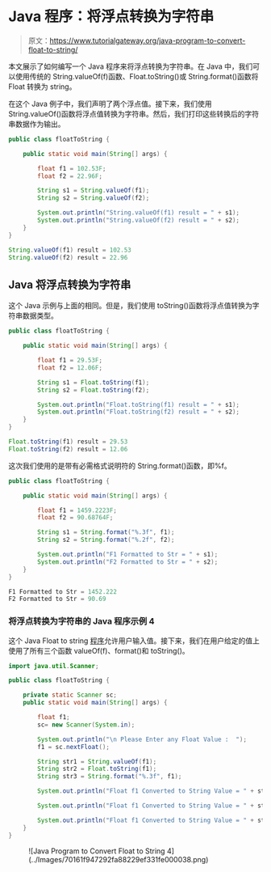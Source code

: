# Java 程序：将浮点转换为字符串

> 原文：<https://www.tutorialgateway.org/java-program-to-convert-float-to-string/>

本文展示了如何编写一个 Java 程序来将浮点转换为字符串。在 Java 中，我们可以使用传统的 String.valueOf(f)函数、Float.toString()或 String.format()函数将 Float 转换为 string。

在这个 Java 例子中，我们声明了两个浮点值。接下来，我们使用 String.valueOf()函数将浮点值转换为字符串。然后，我们打印这些转换后的字符串数据作为输出。

```java
public class floatToString {

	public static void main(String[] args) {

		float f1 = 102.53F;
		float f2 = 22.96F;

		String s1 = String.valueOf(f1);
		String s2 = String.valueOf(f2);

		System.out.println("String.valueOf(f1) result = " + s1);
		System.out.println("String.valueOf(f2) result = " + s2);
	}
}
```

```java
String.valueOf(f1) result = 102.53
String.valueOf(f2) result = 22.96
```

## Java 将浮点转换为字符串

这个 Java 示例与上面的相同。但是，我们使用 toString()函数将浮点值转换为字符串数据类型。

```java
public class floatToString {

	public static void main(String[] args) {

		float f1 = 29.53F;
		float f2 = 12.06F;

		String s1 = Float.toString(f1);
		String s2 = Float.toString(f2);

		System.out.println("Float.toString(f1) result = " + s1);
		System.out.println("Float.toString(f2) result = " + s2);
	}
}
```

```java
Float.toString(f1) result = 29.53
Float.toString(f2) result = 12.06
```

这次我们使用的是带有必需格式说明符的 String.format()函数，即%f。

```java
public class floatToString {

	public static void main(String[] args) {

		float f1 = 1459.2223F;
		float f2 = 90.68764F;

		String s1 = String.format("%.3f", f1);
		String s2 = String.format("%.2f", f2);

		System.out.println("F1 Formatted to Str = " + s1);
		System.out.println("F2 Formatted to Str = " + s2);
	}
}
```

```java
F1 Formatted to Str = 1452.222
F2 Formatted to Str = 90.69
```

### 将浮点转换为字符串的 Java 程序示例 4

这个 Java Float to string [程序](https://www.tutorialgateway.org/learn-java-programs/)允许用户输入值。接下来，我们在用户给定的值上使用了所有三个函数 valueOf(f)、format()和 toString()。

```java
import java.util.Scanner;

public class floatToString {

	private static Scanner sc;
	public static void main(String[] args) {

		float f1;
		sc= new Scanner(System.in);

		System.out.println("\n Please Enter any Float Value :  ");
		f1 = sc.nextFloat();

		String str1 = String.valueOf(f1);
		String str2 = Float.toString(f1);
		String str3 = String.format("%.3f", f1);

		System.out.println("Float f1 Converted to String Value = " + str1);

		System.out.println("Float f1 Converted to String Value = " + str2);

		System.out.println("Float f1 Converted to String Value = " + str3);
	}
}
```

<figure class="wp-block-image size-large">![Java Program to Convert Float to String 4](../Images/70161f947292fa88229ef331fe000038.png)</figure>